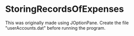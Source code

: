 # StoringRecordsOfExpenses
This was originally made using JOptionPane. Create the file "userAccounts.dat" before running the program.
